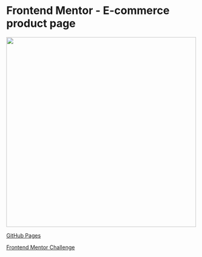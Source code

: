 # Frontend Mentor - E-commerce product page

<img src="https://user-images.githubusercontent.com/94777746/220372189-5cf53c83-d55a-47d1-892b-34bbcf2ef193.png" alt="" width="500" />

[GitHub Pages](https://seltaria.github.io/sneakers/)

[Frontend Mentor Challenge](https://www.frontendmentor.io/challenges/ecommerce-product-page-UPsZ9MJp6)
